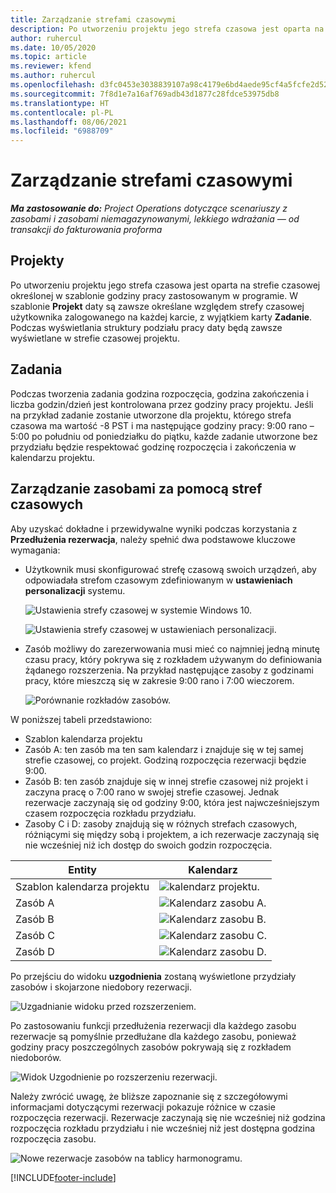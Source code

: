 ```yaml
---
title: Zarządzanie strefami czasowymi
description: Po utworzeniu projektu jego strefa czasowa jest oparta na strefie czasowej określonej w szablonie godziny pracy zastosowanym w programie.
author: ruhercul
ms.date: 10/05/2020
ms.topic: article
ms.reviewer: kfend
ms.author: ruhercul
ms.openlocfilehash: d3fc0453e3038839107a98c4179e6bd4aede95cf4a5fcfe2d52f823b83029485
ms.sourcegitcommit: 7f8d1e7a16af769adb43d1877c28fdce53975db8
ms.translationtype: HT
ms.contentlocale: pl-PL
ms.lasthandoff: 08/06/2021
ms.locfileid: "6988709"
---
```

# <a name="manage-time-zones"></a>Zarządzanie strefami czasowymi

_**Ma zastosowanie do:** Project Operations dotyczące scenariuszy z zasobami i zasobami niemagazynowanymi, lekkiego wdrażania — od transakcji do fakturowania proforma_


## <a name="projects"></a>Projekty

Po utworzeniu projektu jego strefa czasowa jest oparta na strefie czasowej określonej w szablonie godziny pracy zastosowanym w programie. W szablonie **Projekt** daty są zawsze określane względem strefy czasowej użytkownika zalogowanego na każdej karcie, z wyjątkiem karty **Zadanie**. Podczas wyświetlania struktury podziału pracy daty będą zawsze wyświetlane w strefie czasowej projektu.

## <a name="tasks"></a>Zadania

Podczas tworzenia zadania godzina rozpoczęcia, godzina zakończenia i liczba godzin/dzień jest kontrolowana przez godziny pracy projektu. Jeśli na przykład zadanie zostanie utworzone dla projektu, którego strefa czasowa ma wartość -8 PST i ma następujące godziny pracy: 9:00 rano – 5:00 po południu od poniedziałku do piątku, każde zadanie utworzone bez przydziału będzie respektować godzinę rozpoczęcia i zakończenia w kalendarzu projektu.

## <a name="manage-resources-with-time-zones"></a>Zarządzanie zasobami za pomocą stref czasowych

Aby uzyskać dokładne i przewidywalne wyniki podczas korzystania z **Przedłużenia rezerwacja**, należy spełnić dwa podstawowe kluczowe wymagania:  

- Użytkownik musi skonfigurować strefę czasową swoich urządzeń, aby odpowiadała strefom czasowym zdefiniowanym w **ustawieniach personalizacji** systemu.
 
  ![Ustawienia strefy czasowej w systemie Windows 10.](media/reconcile-assignments-03.png)

  ![Ustawienia strefy czasowej w ustawieniach personalizacji.](media/reconcile-assignments-04.png)
 
- Zasób możliwy do zarezerwowania musi mieć co najmniej jedną minutę czasu pracy, który pokrywa się z rozkładem używanym do definiowania żądanego rozszerzenia. Na przykład następujące zasoby z godzinami pracy, które mieszczą się w zakresie 9:00 rano i 7:00 wieczorem. 

  ![Porównanie rozkładów zasobów.](media/reconcile-assignments-05.png)

W poniższej tabeli przedstawiono:

- Szablon kalendarza projektu
- Zasób A: ten zasób ma ten sam kalendarz i znajduje się w tej samej strefie czasowej, co projekt. Godziną rozpoczęcia rezerwacji będzie 9:00.
- Zasób B: ten zasób znajduje się w innej strefie czasowej niż projekt i zaczyna pracę o 7:00 rano w swojej strefie czasowej. Jednak rezerwacje zaczynają się od godziny 9:00, która jest najwcześniejszym czasem rozpoczęcia rozkładu przydziału.
- Zasoby C i D: zasoby znajdują się w różnych strefach czasowych, różniącymi się między sobą i projektem, a ich rezerwacje zaczynają się nie wcześniej niż ich dostęp do swoich godzin rozpoczęcia.

|Entity  |Kalendarz  |
|-|-|
|Szablon kalendarza projektu   | ![kalendarz projektu.](media/reconcile-assignments-06.png) |
|Zasób A  | ![Kalendarz zasobu A.](media/reconcile-assignments-06.png) |
|Zasób B  |  ![Kalendarz zasobu B.](media/reconcile-assignments-07.png) |
|Zasób C  |  ![Kalendarz zasobu C.](media/reconcile-assignments-08.png) |
|Zasób D  | ![Kalendarz zasobu D.](media/reconcile-assignments-09.png)  |
 
Po przejściu do widoku **uzgodnienia** zostaną wyświetlone przydziały zasobów i skojarzone niedobory rezerwacji.

![Uzgadnianie widoku przed rozszerzeniem.](media/reconcile-assignments-10.png)

Po zastosowaniu funkcji przedłużenia rezerwacji dla każdego zasobu rezerwacje są pomyślnie przedłużane dla każdego zasobu, ponieważ godziny pracy poszczególnych zasobów pokrywają się z rozkładem niedoborów.

![Widok Uzgodnienie po rozszerzeniu rezerwacji.](media/reconcile-assignments-11.png) 

Należy zwrócić uwagę, że bliższe zapoznanie się z szczegółowymi informacjami dotyczącymi rezerwacji pokazuje różnice w czasie rozpoczęcia rezerwacji. Rezerwacje zaczynają się nie wcześniej niż godzina rozpoczęcia rozkładu przydziału i nie wcześniej niż jest dostępna godzina rozpoczęcia zasobu.

![Nowe rezerwacje zasobów na tablicy harmonogramu.](media/reconcile-assignments-12.png)


[!INCLUDE[footer-include](../includes/footer-banner.md)]